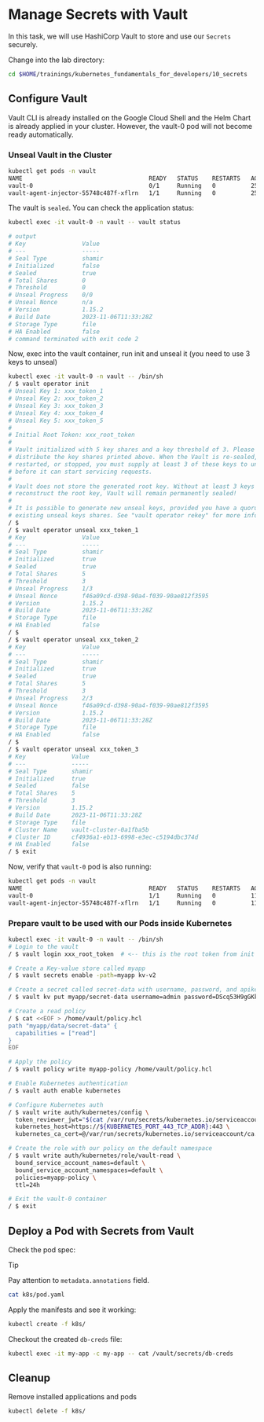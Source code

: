 # Manage Secrets with Vault

In this task, we will use HashiCorp Vault to store and use our `Secrets` securely.

Change into the lab directory:

```bash
cd $HOME/trainings/kubernetes_fundamentals_for_developers/10_secrets
```

## Configure Vault

Vault CLI is already installed on the Google Cloud Shell and the Helm Chart is already applied in your cluster. However, the vault-0 pod will not become ready automatically.

### Unseal Vault in the Cluster

```bash
kubectl get pods -n vault
NAME                                    READY   STATUS    RESTARTS   AGE
vault-0                                 0/1     Running   0          25s
vault-agent-injector-55748c487f-xflrn   1/1     Running   0          25s
```

The vault is `sealed`. You can check the application status:

```bash
kubectl exec -it vault-0 -n vault -- vault status

# output
# Key                Value
# ---                -----
# Seal Type          shamir
# Initialized        false
# Sealed             true
# Total Shares       0
# Threshold          0
# Unseal Progress    0/0
# Unseal Nonce       n/a
# Version            1.15.2
# Build Date         2023-11-06T11:33:28Z
# Storage Type       file
# HA Enabled         false
# command terminated with exit code 2
```

Now, exec into the vault container, run init and unseal it (you need to use 3 keys to unseal)

```bash
kubectl exec -it vault-0 -n vault -- /bin/sh
/ $ vault operator init
# Unseal Key 1: xxx_token_1
# Unseal Key 2: xxx_token_2
# Unseal Key 3: xxx_token_3
# Unseal Key 4: xxx_token_4
# Unseal Key 5: xxx_token_5
#
# Initial Root Token: xxx_root_token
#
# Vault initialized with 5 key shares and a key threshold of 3. Please securely
# distribute the key shares printed above. When the Vault is re-sealed,
# restarted, or stopped, you must supply at least 3 of these keys to unseal it
# before it can start servicing requests.
#
# Vault does not store the generated root key. Without at least 3 keys to
# reconstruct the root key, Vault will remain permanently sealed!
#
# It is possible to generate new unseal keys, provided you have a quorum of
# existing unseal keys shares. See "vault operator rekey" for more information.
/ $
/ $ vault operator unseal xxx_token_1
# Key                Value
# ---                -----
# Seal Type          shamir
# Initialized        true
# Sealed             true
# Total Shares       5
# Threshold          3
# Unseal Progress    1/3
# Unseal Nonce       f46a09cd-d398-90a4-f039-90ae812f3595
# Version            1.15.2
# Build Date         2023-11-06T11:33:28Z
# Storage Type       file
# HA Enabled         false
/ $
/ $ vault operator unseal xxx_token_2
# Key                Value
# ---                -----
# Seal Type          shamir
# Initialized        true
# Sealed             true
# Total Shares       5
# Threshold          3
# Unseal Progress    2/3
# Unseal Nonce       f46a09cd-d398-90a4-f039-90ae812f3595
# Version            1.15.2
# Build Date         2023-11-06T11:33:28Z
# Storage Type       file
# HA Enabled         false
/ $
/ $ vault operator unseal xxx_token_3
# Key             Value
# ---             -----
# Seal Type       shamir
# Initialized     true
# Sealed          false
# Total Shares    5
# Threshold       3
# Version         1.15.2
# Build Date      2023-11-06T11:33:28Z
# Storage Type    file
# Cluster Name    vault-cluster-0a1fba5b
# Cluster ID      cf4936a1-eb13-6998-e3ec-c5194dbc374d
# HA Enabled      false
/ $ exit
```

Now, verify that `vault-0` pod is also running:

```bash
kubectl get pods -n vault
NAME                                    READY   STATUS    RESTARTS   AGE
vault-0                                 1/1     Running   0          116m
vault-agent-injector-55748c487f-xflrn   1/1     Running   0          116m
```

### Prepare vault to be used with our Pods inside Kubernetes

```bash
kubectl exec -it vault-0 -n vault -- /bin/sh
# Login to the vault
/ $ vault login xxx_root_token  # <-- this is the root token from init command

# Create a Key-value store called myapp
/ $ vault secrets enable -path=myapp kv-v2

# Create a secret called secret-data with username, password, and apikey
/ $ vault kv put myapp/secret-data username=admin password=DScq53H9gGKkepCs

# Create a read policy
/ $ cat <<EOF > /home/vault/policy.hcl
path "myapp/data/secret-data" {
  capabilities = ["read"]
}
EOF

# Apply the policy
/ $ vault policy write myapp-policy /home/vault/policy.hcl

# Enable Kubernetes authentication
/ $ vault auth enable kubernetes

# Configure Kubernetes auth
/ $ vault write auth/kubernetes/config \
  token_reviewer_jwt="$(cat /var/run/secrets/kubernetes.io/serviceaccount/token)"  \
  kubernetes_host=https://${KUBERNETES_PORT_443_TCP_ADDR}:443 \
  kubernetes_ca_cert=@/var/run/secrets/kubernetes.io/serviceaccount/ca.crt

# Create the role with our policy on the default namespace
/ $ vault write auth/kubernetes/role/vault-read \
  bound_service_account_names=default \
  bound_service_account_namespaces=default \
  policies=myapp-policy \
  ttl=24h

# Exit the vault-0 container
/ $ exit
```

## Deploy a Pod with Secrets from Vault

Check the pod spec:

> [!TIP]
> Pay attention to `metadata.annotations` field.

```bash
cat k8s/pod.yaml
```

Apply the manifests and see it working:

```bash
kubectl create -f k8s/
```

Checkout the created `db-creds` file:

```bash
kubectl exec -it my-app -c my-app -- cat /vault/secrets/db-creds
```

## Cleanup

Remove installed applications and pods

```bash
kubectl delete -f k8s/
```
